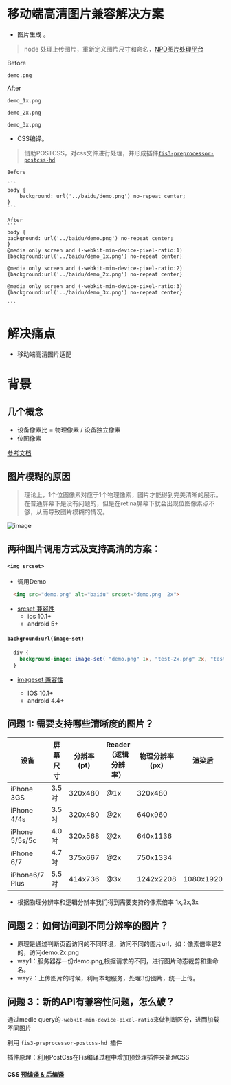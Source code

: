 # 移动端高清图片兼容解决方案 
- 图片生成 。  
> node 处理上传图片，重新定义图片尺寸和命名，[NPD图片处理平台](https://github.com/kevinyan/NodePicDeal)
    
Before
```
demo.png
```

After 
```
demo_1x.png
```

```
demo_2x.png
```

```
demo_3x.png
```


- CSS编译。 
> 借助POSTCSS，对css文件进行处理，并形成插件[```fis3-preprocessor-postcss-hd```](https://github.com/kevinyan/fis3-preprocessor-postcss-hd)
    
    Before

    ```
    body {
        background: url('../baidu/demo.png') no-repeat center;
    }
    ```

    After
    ```
    body {
    background: url('../baidu/demo.png') no-repeat center;
    }
    @media only screen and (-webkit-min-device-pixel-ratio:1){background:url('../baidu/demo_1x.png') no-repeat center}

    @media only screen and (-webkit-min-device-pixel-ratio:2){background:url('../baidu/demo_2x.png') no-repeat center}

    @media only screen and (-webkit-min-device-pixel-ratio:3){background:url('../baidu/demo_3x.png') no-repeat center}

    ```


# 解决痛点
- 移动端高清图片适配

# 背景

## 几个概念

- 设备像素比 = 物理像素 / 设备独立像素 
- 位图像素

[参考文档](http://div.io/topic/1092)


## 图片模糊的原因

> 理论上，1个位图像素对应于1个物理像素，图片才能得到完美清晰的展示。在普通屏幕下是没有问题的，但是在retina屏幕下就会出现位图像素点不够，从而导致图片模糊的情况。


![image](http://divio.qiniudn.com/Fuex59zSiV9pbaJG-s9wg_UpCERP)

## 两种图片调用方式及支持高清的方案：

#### ```<img srcset>```

- 调用Demo
```html
  <img src="demo.png" alt="baidu" srcset="demo.png  2x">
```

- [srcset 兼容性](http://caniuse.com/#search=srcset)
  - ios 10.1+
  - android  5+



#### ```background:url(image-set)```
```css
  div {
    background-image: image-set( "demo.png" 1x, "test-2x.png" 2x, "test-print.png" 600dpi );
  }
```

- [imageset 兼容性](http://caniuse.com/#search=image-set)

  - IOS 10.1+
  - android  4.4+



## 问题 1: 需要支持哪些清晰度的图片？

| 设备 | 屏幕尺寸 | 分辨率(pt) | Reader（逻辑分辨率） | 物理分辨率(px) | 渲染后 | PPI |
| --- | --- | --- | --- | --- | --- | --- |
| iPhone 3GS | 3.5吋 | 320x480 | @1x | 320x480 |  | 163 |
| iPhone 4/4s | 3.5吋 | 320x480 | @2x | 640x960 |  | 330 |
| iPhone 5/5s/5c | 4.0吋 | 320x568 | @2x | 640x1136 |  | 326 |
| iPhone 6/7 | 4.7吋 | 375x667 | @2x | 750x1334 |  | 326 |
| iPhone6/7 Plus | 5.5吋 | 414x736 | @3x | 1242x2208 | 1080x1920 | 401 |

- 根据物理分辨率和逻辑分辨率我们得到需要支持的像素倍率 1x,2x,3x

## 问题 2：如何访问到不同分辨率的图片？

- 原理是通过判断页面访问的不同环境，访问不同的图片url，如：像素倍率是2的，访问demo.2x.png
- way1：服务器存一份demo.png,根据请求的不同，进行图片动态裁剪和重命名。
- way2：上传图片的时候，利用本地服务，处理3份图片，统一上传。


## 问题 3：新的API有兼容性问题，怎么破？

通过medie query的```-webkit-min-device-pixel-ratio```来做判断区分，进而加载不同图片

利用 ```fis3-preprocessor-postcss-hd ```插件

插件原理：利用PostCss在Fis编译过程中增加预处理插件来处理CSS

#### CSS  [预编译 & 后编译](http://www.kuqin.com/shuoit/20150210/344790.html)

